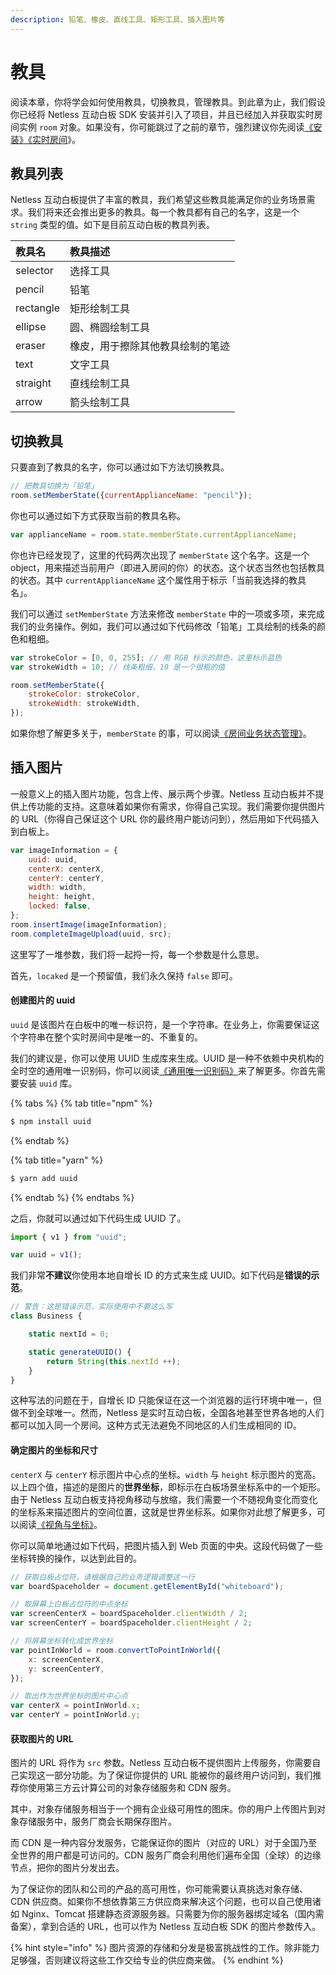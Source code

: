 ```yaml
---
description: 铅笔、橡皮、直线工具、矩形工具、插入图片等
---
```


# 教具

阅读本章，你将学会如何使用教具，切换教具，管理教具。到此章为止，我们假设你已经将 Netless 互动白板 SDK 安装并引入了项目，并且已经加入并获取实时房间实例 `room` 对象。如果没有，你可能跳过了之前的章节，强烈建议你先阅读[《安装》](/javascript/installation)[《实时房间](/javascript/realtime-room)》。

## 教具列表

Netless 互动白板提供了丰富的教具，我们希望这些教具能满足你的业务场景需求。我们将来还会推出更多的教具。每一个教具都有自己的名字，这是一个 `string` 类型的值。如下是目前互动白板的教具列表。

| 教具名 | 教具描述 |
| :--- | :--- |
| selector | 选择工具 |
| pencil | 铅笔 |
| rectangle | 矩形绘制工具 |
| ellipse | 圆、椭圆绘制工具 |
| eraser | 橡皮，用于擦除其他教具绘制的笔迹 |
| text | 文字工具 |
| straight | 直线绘制工具 |
| arrow | 箭头绘制工具 |

## 切换教具

只要直到了教具的名字，你可以通过如下方法切换教具。

```javascript
// 把教具切换为「铅笔」
room.setMemberState({currentApplianceName: "pencil"});
```

你也可以通过如下方式获取当前的教具名称。

```javascript
var applianceName = room.state.memberState.currentApplianceName;
```

你也许已经发现了，这里的代码两次出现了 `memberState` 这个名字。这是一个 object，用来描述当前用户（即进入房间的你）的状态。这个状态当然也包括教具的状态。其中 `currentApplianceName` 这个属性用于标示「当前我选择的教具名」。

我们可以通过 `setMemberState` 方法来修改 `memberState` 中的一项或多项，来完成我们的业务操作。例如，我们可以通过如下代码修改「铅笔」工具绘制的线条的颜色和粗细。

```javascript
var strokeColor = [0, 0, 255]; // 用 RGB 标示的颜色，这里标示蓝色
var strokeWidth = 10; // 线条粗细，10 是一个很粗的值

room.setMemberState({
    strokeColor: strokeColor,
    strokeWidth: strokeWidth,
});
```

如果你想了解更多关于，`memberState` 的事，可以阅读[《房间业务状态管理》](/documents/client/room-business-state-management)。

## 插入图片

一般意义上的插入图片功能，包含上传、展示两个步骤。Netless 互动白板并不提供上传功能的支持。这意味着如果你有需求，你得自己实现。我们需要你提供图片的 URL（你得自己保证这个 URL 你的最终用户能访问到），然后用如下代码插入到白板上。

```javascript
var imageInformation = {
    uuid: uuid,
    centerX: centerX,
    centerY: centerY,
    width: width,
    height: height,
    locked: false,
};
room.insertImage(imageInformation);
room.completeImageUpload(uuid, src);
```

这里写了一堆参数，我们将一起捋一捋，每一个参数是什么意思。

首先，`locaked` 是一个预留值，我们永久保持 `false` 即可。

#### 创建图片的 uuid

`uuid` 是该图片在白板中的唯一标识符，是一个字符串。在业务上，你需要保证这个字符串在整个实时房间中是唯一的、不重复的。

我们的建议是，你可以使用 UUID 生成库来生成。UUID 是一种不依赖中央机构的全时空的通用唯一识别码，你可以阅读[《通用唯一识别码》](https://zh.wikipedia.org/wiki/%E9%80%9A%E7%94%A8%E5%94%AF%E4%B8%80%E8%AF%86%E5%88%AB%E7%A0%81)来了解更多。你首先需要安装 `uuid` 库。

{% tabs %}
{% tab title="npm" %}
```bash
$ npm install uuid
```
{% endtab %}

{% tab title="yarn" %}
```bash
$ yarn add uuid
```
{% endtab %}
{% endtabs %}

之后，你就可以通过如下代码生成 UUID 了。

```javascript
import { v1 } from "uuid";

var uuid = v1();
```

我们非常**不建议**你使用本地自增长 ID 的方式来生成 UUID。如下代码是**错误的示范**。

```javascript
// 警告：这是错误示范，实际使用中不要这么写
class Business {

    static nextId = 0;

    static generateUUID() {
        return String(this.nextId ++);
    }
}
```

这种写法的问题在于，自增长 ID 只能保证在这一个浏览器的运行环境中唯一，但做不到全球唯一。然而，Netless 是实时互动白板，全国各地甚至世界各地的人们都可以加入同一个房间。这种方式无法避免不同地区的人们生成相同的 ID。

#### 确定图片的坐标和尺寸

`centerX` 与 `centerY` 标示图片中心点的坐标。`width` 与 `height` 标示图片的宽高。以上四个值，描述的是图片的**世界坐标**，即标示在白板场景坐标系中的一个矩形。由于 Netless 互动白板支持视角移动与放缩，我们需要一个不随视角变化而变化的坐标系来描述图片的空间位置，这就是世界坐标系。如果你对此想了解更多，可以阅读[《视角与坐标》](/documents/client/view-and-coordinates)。

你可以简单地通过如下代码，把图片插入到 Web 页面的中央。这段代码做了一些坐标转换的操作，以达到此目的。

```javascript
// 获取白板占位符，请根据自己的业务逻辑调整这一行
var boardSpaceholder = document.getElementById("whiteboard");

// 取屏幕上白板占位符的中点坐标
var screenCenterX = boardSpaceholder.clientWidth / 2;
var screenCenterY = boardSpaceholder.clientHeight / 2;

// 将屏幕坐标转化成世界坐标
var pointInWorld = room.convertToPointInWorld({
    x: screenCenterX,
    y: screenCenterY,
});

// 取出作为世界坐标的图片中心点
var centerX = pointInWorld.x;
var centerY = pointInWorld.y;
```

#### 获取图片的 URL

图片的 URL 将作为 `src` 参数。Netless 互动白板不提供图片上传服务，你需要自己实现这一部分功能。为了保证你提供的 URL 能被你的最终用户访问到，我们推荐你使用第三方云计算公司的对象存储服务和 CDN 服务。

其中，对象存储服务相当于一个拥有企业级可用性的图床。你的用户上传图片到对象存储服务中，服务厂商会长期保存图片。

而 CDN 是一种内容分发服务，它能保证你的图片（对应的 URL）对于全国乃至全世界的用户都是可访问的。CDN 服务厂商会利用他们遍布全国（全球）的边缘节点，把你的图片分发出去。

为了保证你的团队和公司的产品的高可用性，你可能需要认真挑选对象存储、CDN 供应商。如果你不想依靠第三方供应商来解决这个问题，也可以自己使用诸如 Nginx、Tomcat 搭建静态资源服务器。只需要为你的服务器绑定域名（国内需备案），拿到合适的 URL，也可以作为 Netless 互动白板 SDK 的图片参数传入。

{% hint style="info" %}
图片资源的存储和分发是极富挑战性的工作。除非能力足够强，否则建议将这些工作交给专业的供应商来做。
{% endhint %}

